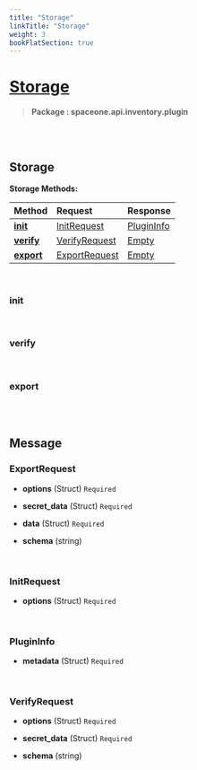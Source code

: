 ```yaml
---
title: "Storage"
linkTitle: "Storage"
weight: 3
bookFlatSection: true
---
```

# [Storage](#Storage)



>  **Package : spaceone.api.inventory.plugin**

<br>
<br>

## Storage





**Storage Methods:**


| Method | Request | Response |
| :----- | :-------- | :-------- |
| [**init**](./Storage#init) | [InitRequest](Storage#initrequest) | [PluginInfo](Storage#plugininfo) |
| [**verify**](./Storage#verify) | [VerifyRequest](Storage#verifyrequest) | [Empty](Storage#empty) |
| [**export**](./Storage#export) | [ExportRequest](Storage#exportrequest) | [Empty](Storage#empty) |



    
<br>

### init










    
<br>

### verify










    
<br>

### export










    


<br>
<br>

## Message



### ExportRequest
* **options** (Struct)   `Required` 

    
* **secret_data** (Struct)   `Required` 

    
* **data** (Struct)   `Required` 

    
* **schema** (string)  

    <br>

### InitRequest
* **options** (Struct)   `Required` 

    <br>

### PluginInfo
* **metadata** (Struct)   `Required` 

    <br>

### VerifyRequest
* **options** (Struct)   `Required` 

    
* **secret_data** (Struct)   `Required` 

    
* **schema** (string)  

    <br>
